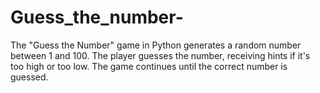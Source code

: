 # Guess_the_number-
The "Guess the Number" game in Python generates a random number between 1 and 100. The player guesses the number, receiving hints if it's too high or too low. The game continues until the correct number is guessed.
